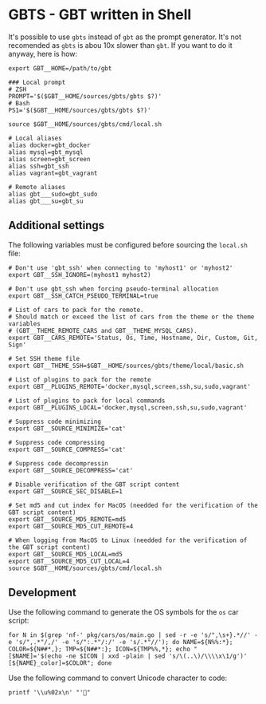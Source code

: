 GBTS - GBT written in Shell
===========================

It's possible to use `gbts` instead of `gbt` as the prompt generator. It's not
recomended as `gbts` is abou 10x slower than `gbt`. If you want to do it anyway,
here is how:

```shell
export GBT__HOME=/path/to/gbt

### Local prompt
# ZSH
PROMPT='$($GBT__HOME/sources/gbts/gbts $?)'
# Bash
PS1='$($GBT__HOME/sources/gbts/gbts $?)'

source $GBT__HOME/sources/gbts/cmd/local.sh

# Local aliases
alias docker=gbt_docker
alias mysql=gbt_mysql
alias screen=gbt_screen
alias ssh=gbt_ssh
alias vagrant=gbt_vagrant

# Remote aliases
alias gbt___sudo=gbt_sudo
alias gbt___su=gbt_su
```


Additional settings
-------------------

The following variables must be configured before sourcing the `local.sh` file:

```shell
# Don't use 'gbt_ssh' when connecting to 'myhost1' or 'myhost2'
export GBT__SSH_IGNORE=(myhost1 myhost2)

# Don't use gbt_ssh when forcing pseudo-terminal allocation
export GBT__SSH_CATCH_PSEUDO_TERMINAL=true

# List of cars to pack for the remote.
# Should match or exceed the list of cars from the theme or the theme variables
# (GBT__THEME_REMOTE_CARS and GBT__THEME_MYSQL_CARS).
export GBT__CARS_REMOTE='Status, Os, Time, Hostname, Dir, Custom, Git, Sign'

# Set SSH theme file
export GBT__THEME_SSH=$GBT__HOME/sources/gbts/theme/local/basic.sh

# List of plugins to pack for the remote
export GBT__PLUGINS_REMOTE='docker,mysql,screen,ssh,su,sudo,vagrant'

# List of plugins to pack for local commands
export GBT__PLUGINS_LOCAL='docker,mysql,screen,ssh,su,sudo,vagrant'

# Suppress code minimizing
export GBT__SOURCE_MINIMIZE='cat'

# Suppress code compressing
export GBT__SOURCE_COMPRESS='cat'

# Suppress code decompressin
export GBT__SOURCE_DECOMPRESS='cat'

# Disable verification of the GBT script content
export GBT__SOURCE_SEC_DISABLE=1

# Set md5 and cut index for MacOS (needded for the verification of the GBT script content)
export GBT__SOURCE_MD5_REMOTE=md5
export GBT__SOURCE_MD5_CUT_REMOTE=4

# When logging from MacOS to Linux (needded for the verification of the GBT script content)
export GBT__SOURCE_MD5_LOCAL=md5
export GBT__SOURCE_MD5_CUT_LOCAL=4
source $GBT__HOME/sources/gbts/cmd/local.sh
```


Development
-----------

Use the following command to generate the OS symbols for the `os` car script:

```shell
for N in $(grep 'nf-' pkg/cars/os/main.go | sed -r -e 's/",\s+}.*//' -e 's/",.*"/,/' -e 's/":.*"/:/' -e 's/.*"//'); do NAME=${N%%:*}; COLOR=${N##*,}; TMP=${N##*:}; ICON=${TMP%%,*}; echo "    [$NAME]='$(echo -ne $ICON | xxd -plain | sed 's/\(..\)/\\\\x\1/g')'     [${NAME}_color]=$COLOR"; done
```

Use the following command to convert Unicode character to code:

```shell
printf '\\u%02x\n' "'"
```
